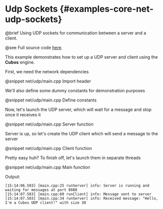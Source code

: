 # Udp Sockets {#examples-core-net-udp-sockets}

@brief Using UDP sockets for communication between a server and a client.

@see Full source code [here](https://github.com/GameDevTecnico/cubos/tree/main/core/samples/net/udp).

This example demonstrates how to set up a UDP server and client using the **Cubos** engine.

First, we need the network dependencies

@snippet net/udp/main.cpp Import header

We'll also define some dummy constants for demonstration purposes

@snippet net/udp/main.cpp Define constants

Now, let's launch the UDP server, which will wait for a message and stop once it receives it

@snippet net/udp/main.cpp Server function

Server is up, so let's create the UDP client which will send a message to the server

@snippet net/udp/main.cpp Client function

Pretty easy huh? To finish off, let's launch them in separate threads

@snippet net/udp/main.cpp Main function

Output:

```
[15:14:06.503] [main.cpp:25 runServer] info: Server is running and waiting for messages at port 8080
[15:14:07.503] [main.cpp:60 runClient] info: Message sent to server
[15:14:07.503] [main.cpp:34 runServer] info: Received message: "Hello, I'm a Cubos UDP client!" with size 30
```